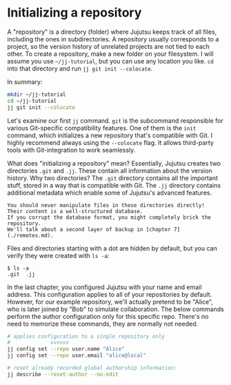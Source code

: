 # Initializing a repository

A "repository" is a directory (folder) where Jujutsu keeps track of all files, including the ones in subdirectories.
A repository usually corresponds to a project, so the version history of unrelated projects are not tied to each other.
To create a repository, make a new folder on your filesystem.
I will assume you use `~/jj-tutorial`, but you can use any location you like.
`cd` into that directory and run `jj git init --colocate`.

In summary:

```sh
mkdir ~/jj-tutorial
cd ~/jj-tutorial
jj git init --colocate
```

Let's examine our first `jj` command.
`git` is the subcommand responsible for various Git-specific compatibility features.
One of them is the `init` command, which initializes a new repository that's compatible with Git.
I highly recommend always using the `--colocate` flag.
It allows third-party tools with Git-integration to work seamlessly.

What does "initializing a repository" mean?
Essentially, Jujutsu creates two directories `.git` and `.jj`.
These contain all information about the version history.
Why two directories?
The `.git` directory contains all the important stuff, stored in a way that is compatible with Git.
The `.jj` directory contains additional metadata which enable some of Jujutsu's advanced features.

```admonish warning
You should never manipulate files in these directories directly!
Their content is a well-structured database.
If you corrupt the database format, you might completely brick the repository.
We'll talk about a second layer of backup in [chapter 7](./remotes.md).
```

Files and directories starting with a dot are hidden by default, but you can verify they were created with `ls -a`:

```
$ ls -a
.git  .jj
```

In the last chapter, you configured Jujutsu with your name and email address.
This configuration applies to all of your repositories by default.
However, for our example repository, we'll actually pretend to be "Alice", who is later joined by "Bob" to simulate collaboration.
The below commands perform the author configuration only for this specific repo.
There's no need to memorize these commands, they are normally not needed.

```sh
# applies configuration to a single repository only
#             vvvvvv
jj config set --repo user.name "Alice"
jj config set --repo user.email "alice@local"

# reset already recorded global authorship information:
jj describe --reset-author --no-edit
```
